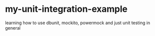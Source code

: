 my-unit-integration-example
===========================

learning how to use dbunit, mockito, powermock and just unit testing in general
